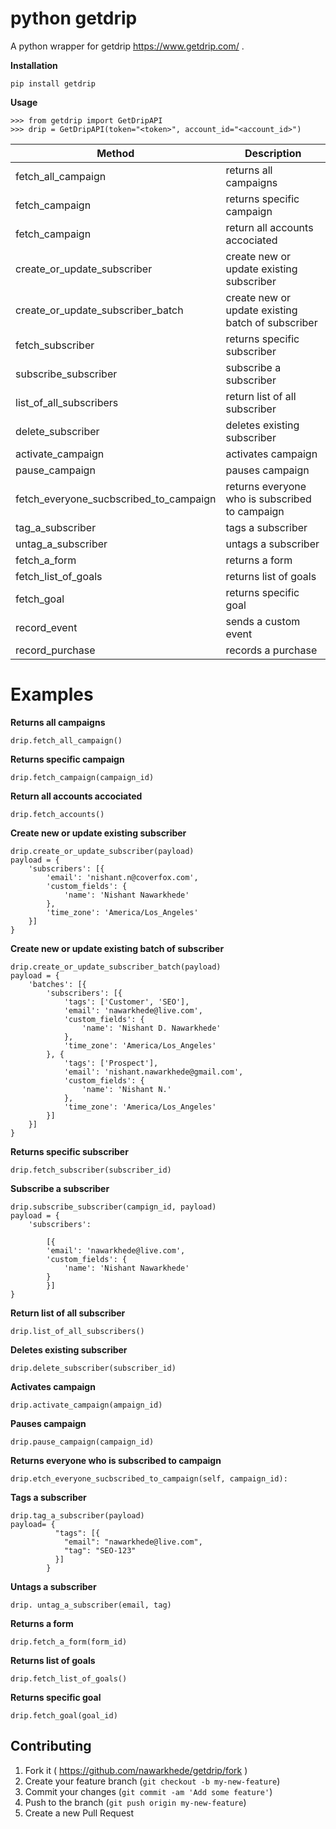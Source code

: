 # python getdrip

A python wrapper for getdrip https://www.getdrip.com/ .

**Installation**

```
pip install getdrip
```

**Usage**

```
>>> from getdrip import GetDripAPI
>>> drip = GetDripAPI(token="<token>", account_id="<account_id>")
```


Method  | Description
------------- | -------------
fetch_all_campaign  | returns all campaigns
fetch_campaign  | returns specific campaign
fetch_campaign | return all accounts accociated
create_or_update_subscriber  | create new or update existing subscriber
create_or_update_subscriber_batch  | create new or update existing batch of subscriber
fetch_subscriber  | returns specific subscriber
subscribe_subscriber  | subscribe a subscriber
list_of_all_subscribers  | return list of all subscriber
delete_subscriber  | deletes existing subscriber
activate_campaign  | activates campaign
pause_campaign | pauses campaign
fetch_everyone_sucbscribed_to_campaign | returns everyone who is subscribed to campaign
tag_a_subscriber | tags a subscriber
untag_a_subscriber | untags a subscriber
fetch_a_form | returns a form
fetch_list_of_goals |  returns list of goals
fetch_goal | returns specific goal
record_event | sends a custom event
record_purchase | records a purchase


# Examples

**Returns all campaigns**
```
drip.fetch_all_campaign()
```

**Returns specific campaign**
```
drip.fetch_campaign(campaign_id)
```

**Return all accounts accociated**
```
drip.fetch_accounts()
```

**Create new or update existing subscriber**
```
drip.create_or_update_subscriber(payload)
payload = {
    'subscribers': [{
        'email': 'nishant.n@coverfox.com',
        'custom_fields': {
            'name': 'Nishant Nawarkhede'
        },
        'time_zone': 'America/Los_Angeles'
    }]
}
```

**Create new or update existing batch of subscriber**
```
drip.create_or_update_subscriber_batch(payload)
payload = {
    'batches': [{
        'subscribers': [{
            'tags': ['Customer', 'SEO'],
            'email': 'nawarkhede@live.com',
            'custom_fields': {
                'name': 'Nishant D. Nawarkhede'
            },
            'time_zone': 'America/Los_Angeles'
        }, {
            'tags': ['Prospect'],
            'email': 'nishant.nawarkhede@gmail.com',
            'custom_fields': {
                'name': 'Nishant N.'
            },
            'time_zone': 'America/Los_Angeles'
        }]
    }]
}
```

**Returns specific subscriber**
```
drip.fetch_subscriber(subscriber_id)
```

**Subscribe a subscriber**
```
drip.subscribe_subscriber(campign_id, payload)
payload = { 
    'subscribers': 

        [{ 
        'email': 'nawarkhede@live.com', 
        'custom_fields': { 
            'name': 'Nishant Nawarkhede' 
        } 
        }] 
}
```

**Return list of all subscriber**
```
drip.list_of_all_subscribers()
```

**Deletes existing subscriber**
```
drip.delete_subscriber(subscriber_id)
```

**Activates campaign**
```
drip.activate_campaign(ampaign_id)
```

**Pauses campaign**
```
drip.pause_campaign(campaign_id)
```

**Returns everyone who is subscribed to campaign**
```
drip.etch_everyone_sucbscribed_to_campaign(self, campaign_id):
```

**Tags a subscriber**
```
drip.tag_a_subscriber(payload)
payload= { 
          "tags": [{ 
            "email": "nawarkhede@live.com", 
            "tag": "SEO-123" 
          }] 
        }
```

**Untags a subscriber**
```
drip. untag_a_subscriber(email, tag)
```

**Returns a form**
```
drip.fetch_a_form(form_id)
```

**Returns list of goals**
```
drip.fetch_list_of_goals()
```

**Returns specific goal**
```
drip.fetch_goal(goal_id)

```

## Contributing

1. Fork it ( https://github.com/nawarkhede/getdrip/fork )
2. Create your feature branch (`git checkout -b my-new-feature`)
3. Commit your changes (`git commit -am 'Add some feature'`)
4. Push to the branch (`git push origin my-new-feature`)
5. Create a new Pull Request
